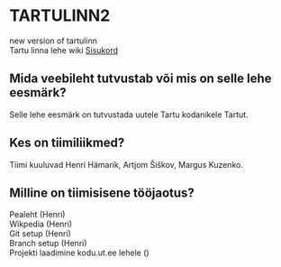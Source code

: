 # TARTULINN2
new version of tartulinn <br />
Tartu linna lehe wiki [Sisukord](https://github.com/henrihamarik/tartulinn/wiki/Sisukord)

## Mida veebileht tutvustab või mis on selle lehe eesmärk?
Selle lehe eesmärk on tutvustada uutele Tartu kodanikele Tartut.

## Kes on tiimiliikmed?
Tiimi kuuluvad Henri Hämarik, Artjom Šiškov, Margus Kuzenko.

## Milline on tiimisisene tööjaotus?
Pealeht (Henri)<br />
Wikpedia (Henri)<br />
Git setup (Henri)<br />
Branch setup (Henri)<br />
Projekti laadimine kodu.ut.ee lehele ()
